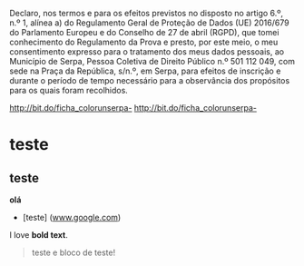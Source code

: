 Declaro, nos termos e para os efeitos previstos no disposto no artigo 6.º, n.º 1, alínea a) do Regulamento Geral de Proteção de Dados (UE) 2016/679 do Parlamento Europeu e do Conselho de 27 de abril (RGPD), que tomei conhecimento do Regulamento da Prova e presto, por este meio, o meu consentimento expresso para o tratamento dos meus dados pessoais, ao Município de Serpa, Pessoa Coletiva de Direito Público n.º 501 112 049, com sede na Praça da República, s/n.º, em Serpa, para efeitos de inscrição e durante o período de tempo necessário para a observância dos propósitos para os quais foram recolhidos.

http://bit.do/ficha_colorunserpa-
http://bit.do/ficha_colorunserpa-

# teste
## teste
**olá**

- [teste] (www.google.com)

I love **bold text**.
>teste e bloco de teste!